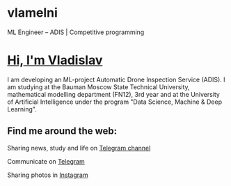 # vlamelni
ML Engineer – ADIS | Competitive programming

# <a href="https://linkedin.com/in/v-mk-s">Hi, I'm Vladislav</a>

I am developing an ML-project Automatic Drone Inspection Service (ADIS). I am 
studying at the Bauman Moscow State Technical University, mathematical modelling 
department (FN12), 3rd year and at the University of Artificial Intelligence 
under the program "Data Science, Machine & Deep Learning". 


##  Find me around the web:

Sharing news, study and life on <a href="https://www.kaggle.com/vlamelni_rai">Telegram channel</a>

Communicate on <a href="https://telegram.me/v_mk_s">Telegram</a>

Sharing photos in <a href="https://www.instagram.com/v_mk_s/">Instagram</a>
